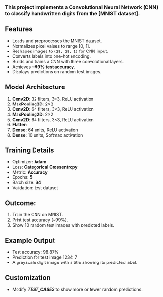### This project implements a Convolutional Neural Network (CNN) to classify handwritten digits from the [MNIST dataset].
  


## Features
- Loads and preprocesses the MNIST dataset.
- Normalizes pixel values to range [0, 1].
- Reshapes images to `(28, 28, 1)` for CNN input.
- Converts labels into one-hot encoding.
- Builds and trains a CNN with three convolutional layers.
- Achieves **~99% test accuracy**.
- Displays predictions on random test images.



## Model Architecture
1. **Conv2D**: 32 filters, 3×3, ReLU activation  
2. **MaxPooling2D**: 2×2  
3. **Conv2D**: 64 filters, 3×3, ReLU activation  
4. **MaxPooling2D**: 2×2  
5. **Conv2D**: 64 filters, 3×3, ReLU activation  
6. **Flatten**  
7. **Dense**: 64 units, ReLU activation  
8. **Dense**: 10 units, Softmax activation  



## Training Details
- Optimizer: **Adam**  
- Loss: **Categorical Crossentropy**  
- Metric: **Accuracy**  
- Epochs: **5**  
- Batch size: **64**  
- Validation: test dataset  



## Outcome:
1. Train the CNN on MNIST.  
2. Print test accuracy (~99%).  
3. Show 10 random test images with predicted labels.  



## Example Output

- Test accuracy: 98.87%
- Prediction for test image 1234: 7
- A grayscale digit image with a title showing its predicted label.


## Customization
- Modify ***TEST_CASES*** to show more or fewer random predictions.  
